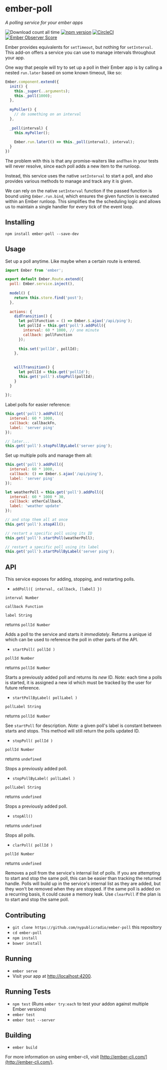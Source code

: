 # ember-poll

*A polling service for your ember apps*

![Download count all time](https://img.shields.io/npm/dt/ember-poll.svg) [![npm version](https://badge.fury.io/js/ember-poll.svg)](http://badge.fury.io/js/ember-poll) [![CircleCI](https://circleci.com/gh/nypublicradio/ember-poll.svg?style=shield)](https://circleci.com/gh/nypublicradio/ember-poll/tree/master) [![Ember Observer Score](http://emberobserver.com/badges/ember-poll.svg)](http://emberobserver.com/addons/ember-poll)

Ember provides equivalents for `setTimeout`, but nothing for `setInterval`. This add-on offers a service you can use to manage intervals throughout your app.

One way that people will try to set up a poll in their Ember app is by calling a nested `run.later` based on some known timeout, like so:
```javascript
Ember.component.extend({
  init() {
    this._super(..arguments);
    this._poll(1000);
  },
  
  myPoller() {
    // do something on an interval
  },
  
  _poll(interval) {
    this.myPoller();
    
    Ember.run.later(() => this._poll(interval), interval);
  }
})
```

The problem with this is that any promise-waiters like `andThen` in your tests will never resolve, since each poll adds a new item to the runloop.

Instead, this service uses the native `setInterval` to start a poll, and also provides various methods to manage and track any it is given.

We can rely on the native `setInterval` function if the passed function is bound using `Ember.run.bind`, which ensures the given function is executed within an Ember runloop. This simplifies the the scheduling logic and allows us to maintain a single handler for every tick of the event loop.

## Installing

`npm install ember-poll --save-dev`

## Usage

Set up a poll anytime. Like maybe when a certain route is entered.
```javascript
import Ember from 'ember';

export default Ember.Route.extend({
  poll: Ember.service.inject(),
  
  model() {
    return this.store.find('post');
  },
  
  actions: {
    didTransition() {
      let pollFunction = () => Ember.$.ajax('/api/ping');
      let pollId = this.get('poll').addPoll({
        interval: 60 * 1000, // one minute
        callback: pollFunction
      });
      
      this.set('pollId', pollId);
    },
    
    
    willTransition() {
      let pollId = this.get('pollId');
      this.get('poll').stopPoll(pollId);
    }
  }
  
});
```

Label polls for easier reference:
```javascript
this.get('poll').addPoll({
  interval: 60 * 1000,
  callback: callbackFn,
  label: 'server ping'
});

// later...
this.get('poll').stopPollByLabel('server ping');
```

Set up multiple polls and manage them all:
```javascript
this.get('poll').addPoll({
  interval: 60 * 1000,
  callback: () => Ember.$.ajax('/api/ping'),
  label: 'server ping'
});

let weatherPoll = this.get('poll').addPoll({
  interval: 60 * 1000 * 30,
  callback: otherCallback,
  label: 'weather update'
});

// and stop them all at once
this.get('poll').stopAll();

// restart a specific poll using its ID
this.get('poll').startPoll(weatherPoll);

// restart a specific poll using its label
this.get('poll').startPollByLabel('server ping');
```

## API
This service exposes for adding, stopping, and restarting polls.

* `addPoll({ interval, callback, [label] })`

`interval Number`

`callback Function`

`label String`

returns `pollId Number`

Adds a poll to the service and starts it *immediately*. Returns a unique id which can be used to reference the poll in other parts of the API.

* `startPoll( pollId )`

`pollId Number`

returns `pollId Number`

Starts a previously added poll and returns its *new* ID. *Note:* each time a polls is started, it is assigned a new id which must be tracked by the user for future reference.

* `startPollByLabel( pollLabel )`

`pollLabel String`

returns `pollId Number`

See `startPoll` for description. *Note:* a given poll's label is constant between starts and stops. This method will still return the polls updated ID.

* `stopPoll( pollId )`

`pollId Number`

returns `undefined`

Stops a previously added poll.

* `stopPollByLabel( pollLabel )`

`pollLabel String`

returns `undefined`

Stops a previously added poll.

* `stopAll()`

returns `undefined`

Stops all polls.

* `clarPoll( pollId )`

`pollId Number`

returns `undefined`

Removes a poll from the service's internal list of polls. If you are attempting to start and stop the same poll, this can be easier than tracking the returned handle. Polls will build up in the service's internal list as they are added, but they won't be removed when they are stopped. If the same poll is added on a recurring basis, it could cause a memory leak. Use `clearPoll` if the plan is to start and stop the same poll.

## Contributing

* `git clone https://github.com/nypublicradio/ember-poll` this repository
* `cd ember-poll`
* `npm install`
* `bower install`

## Running

* `ember serve`
* Visit your app at [http://localhost:4200](http://localhost:4200).

## Running Tests

* `npm test` (Runs `ember try:each` to test your addon against multiple Ember versions)
* `ember test`
* `ember test --server`

## Building

* `ember build`

For more information on using ember-cli, visit [http://ember-cli.com/](http://ember-cli.com/).

